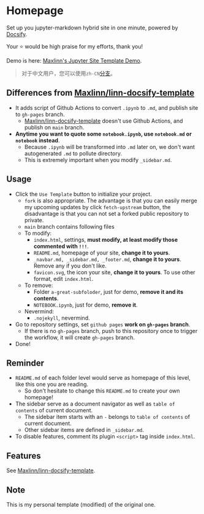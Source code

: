 # Homepage

Set up you jupyter-markdown hybrid site in one minute, powered by [Docsify](https://docsify.js.org/).

Your :star: would be high praise for my efforts, thank you!

Demo is here: [Maxlinn's Jupyter Site Template Demo](https://maxlinn.github.io/linn-jupyter-site-template).

> 对于中文用户，您可以使用`zh-CN`[分支](https://github.com/Maxlinn/linn-jupyter-site-template/tree/zh-CN)。

## Differences from [Maxlinn/linn-docsify-template](https://github.com/Maxlinn/linn-docsify-template)

- It adds script of Github Actions to convert `.ipynb` to `.md`, and publish site to `gh-pages` branch.
  - [Maxlinn/linn-docsify-template](https://github.com/Maxlinn/linn-docsify-template) doesn't use Github Actions, and publish on `main` branch.
- **Anytime you want to quote some `notebook.ipynb`, use `notebook.md` or `notebook` instead**.
  - Because `.ipynb` will be transformed into `.md` later on, we don't want autogenerated `.md` to pollute directory.
  - This is extremely important when you modify `_sidebar.md`.

## Usage

- Click the `Use Template` button to initialize your project.
  - `fork` is also appropriate. The advantage is that you can easily merge my upcoming updates by click `fetch-upstream` button, the disadvantage is that you can not set a forked public repository to private.
  - `main` branch contains following files
  - To modify:
    - `index.html`, settings, **must modify, at least modify those commented with `!!!`**.
    - `README.md`, homepage of your site, **change it to yours**.
    - `_navbar.md, _sidebar.md, _footer.md`, **change it to yours**. Remove any if you don't like.
    - `favicon.svg`, the icon your site, **change it to yours**. To use other format, edit `index.html`.
  - To remove:
    - Folder `a-great-subfoloder`, just for demo, **remove it and its contents**.
    - `NOTEBOOK.ipynb`, just for demo, **remove it**.
  - Nevermind:
    - `.nojekyll`, nevermind.
- Go to repository settings, set `github pages` **work on `gh-pages` branch**.
  - If there is no `gh-pages` branch, push to this repository once to trigger the workflow, it will create `gh-pages` branch.
- Done!

## Reminder

- `README.md` of each folder level would serve as homepage of this level, like this one you are reading.
  - So don't hesitate to change this `README.md` to create your own homepage!
- The sidebar serve as a document navigator as well as `table of contents` of current document.
  - The sidebar item starts with an `-` belongs to `table of contents` of current document.
  - Other sidebar items are defined in `_sidebar.md`.
- To disable features, comment its plugin `<script>` tag inside `index.html`.

## Features

See [Maxlinn/linn-docsify-template](https://github.com/Maxlinn/linn-docsify-template).

## Note

This is my personal template (modified) of the original one.
